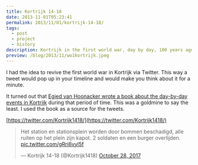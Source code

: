 ```yaml
---
title: Kortrijk 14-18
date: 2013-11-01T05:23:41
permalink: 2013/11/01/kortrijk-14-18/
tags:
  - post
  - project
  - history
description: Kortrijk in the first world war, day by day, 100 years ago.
preview: /blog/2013/11/wo1kortrijk.jpeg
---
```


I had the idea to revive the first world war in Kortrijk via Twitter. This way a tweet would pop up in your timeline and would make you think about it for a minute.

It turned out that [Egied van Hoonacker wrote a book about the day-by-day events in Kortrijk](https://www.google.be/books/edition/Kortrijk_14_18/Bn4dAQAAMAAJ?hl=nl&gbpv=0&bsq=kortrijk%2014%2018) during that period of time. This was a goldmine to say the least. I used the book as a source for the tweets.

[https://twitter.com/Kortrijk1418/](https://twitter.com/Kortrijk1418/)

> Het station en stationsplein worden door bommen beschadigd, alle ruiten op het plein zijn kapot. 2 soldaten en een burger overlijden. [pic.twitter.com/gRri6vyl5f](https://t.co/gRri6vyl5f)
>
> — Kortrijk 14-18 (@Kortrijk1418) [October 28, 2017](https://twitter.com/Kortrijk1418/status/924176431608889344?ref_src=twsrc%5Etfw)
